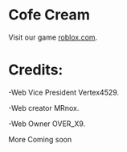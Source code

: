 # Cofe Cream

Visit our game [roblox.com](https://www.roblox.com/games/10523113875/Cofe-Cream).




# Credits:

-Web Vice President Vertex4529.

-Web creator MRnox.

-Web Owner OVER_X9.

More Coming soon